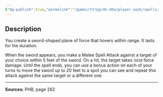 ```yaml
---
{"dg-publish":true,"permalink":"/games/ttrpg/dn-d5e/player-aids/spells/level-7/mordenkainen-s-sword/","tags":["ttrpg/dnd/5e","verbal","somatic","material","concentration","spell"],"noteIcon":""}
---
```



## Description
You create a sword-shaped plane of force that hovers within range.
It lasts for the duration.

When the sword appears, you make a Melee Spell Attack against a target of your choice within 5 feet of the sword.
On a hit, the target takes `3d10` force damage.
Until the spell ends, you can use a bonus action on each of your turns to move the sword up to 20 feet to a spot you can see and repeat this attack against the same target or a different one.

---

**Sources:** PHB, page 262
